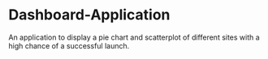 # Dashboard-Application
An application to display a pie chart and scatterplot of different sites with a high chance of a successful launch.
